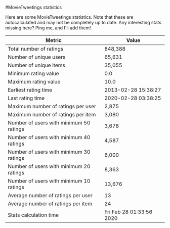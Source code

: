 #MovieTweetings statistics

Here are some MovieTweetings statistics. Note that these are autocalculated and may not be completely up to date. Any interesting stats missing here? Ping me, and I'll add them!

Metric | Value
--- | ---
Total number of ratings                 | 848,388
Number of unique users                  | 65,631
Number of unique items                  | 35,055
Minimum rating value                    | 0.0
Maximum rating value                    | 10.0
Earliest rating time                    | 2013-02-28 15:38:27
Last rating time                        | 2020-02-28 03:38:25
Maximum number of ratings per user      | 2,875
Maximum number of ratings per item      | 3,080
Number of users with minimum 50 ratings | 3,678
Number of users with minimum 40 ratings | 4,587
Number of users with minimum 30 ratings | 6,000
Number of users with minimum 20 ratings | 8,363
Number of users with minimum 10 ratings | 13,676
Average number of ratings per user      | 13
Average number of ratings per item      | 24
Stats calculation time                  | Fri Feb 28 01:33:56 2020

